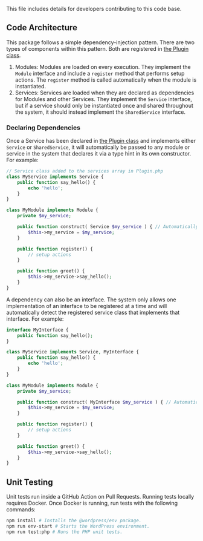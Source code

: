 This file includes details for developers contributing to this code base.

## Code Architecture

This package follows a simple dependency-injection pattern. There are two types of components within this pattern. Both are registered in [the Plugin class](/includes/classes/Plugin.php).

1. Modules: Modules are loaded on every execution. They implement the `Module` interface and include a `register` method that performs setup actions. The `register` method is called automatically when the module is instantiated.
2. Services: Services are loaded when they are declared as dependencies for Modules and other Services. They implement the `Service` interface, but if a service should only be instantiated once and shared throughout the system, it should instead implement the `SharedService` interface.

### Declaring Dependencies

Once a Service has been declared in [the Plugin class](/includes/classes/Plugin.php) and implements either `Service` or `SharedService`, it will automatically be passed to any module or service in the system that declares it via a type hint in its own constructor. For example:


```PHP
// Service class added to the services array in Plugin.php
class MyService implements Service {
    public function say_hello() {
        echo 'hello';
    }
}

class MyModule implements Module {
    private $my_service;

    public function construct( Service $my_service ) { // Automatically passed in.
        $this->my_service = $my_service;
    }

    public function register() {
        // setup actions
    }

    public function greet() {
        $this->my_service->say_hello();
    }
}
```

A dependency can also be an interface. The system only allows one implementation of an interface to be registered at a time and will automatically detect the registered service class that implements that interface. For example:

```PHP
interface MyInterface {
    public function say_hello();
}

class MyService implements Service, MyInterface {
    public function say_hello() {
        echo 'hello';
    }
}

class MyModule implements Module {
    private $my_service;

    public function construct( MyInterface $my_service ) { // Automatically passed in. The dependency injector will detect the concrete class that implements the interface.
        $this->my_service = $my_service;
    }

    public function register() {
        // setup actions
    }

    public function greet() {
        $this->my_service->say_hello();
    }
}
```

## Unit Testing

Unit tests run inside a GitHub Action on Pull Requests. Running tests locally requires Docker. Once Docker is running, run tests with the following commands:

```bash
npm install # Installs the @wordpress/env package.
npm run env-start # Starts the WordPress environment.
npm run test:php # Runs the PHP unit tests.
```
